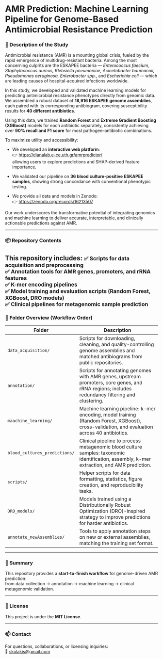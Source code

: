 # AMR Prediction: Machine Learning Pipeline for Genome-Based Antimicrobial Resistance Prediction

### 📖 Description of the Study

Antimicrobial resistance (AMR) is a mounting global crisis, fueled by the rapid emergence of multidrug-resistant bacteria. Among the most concerning culprits are the ESKAPEE bacteria — *Enterococcus faecium, Staphylococcus aureus, Klebsiella pneumoniae, Acinetobacter baumannii, Pseudomonas aeruginosa, Enterobacter spp.*, and *Escherichia coli* — which are leading causes of hospital-acquired infections worldwide.

In this study, we developed and validated machine learning models for predicting antimicrobial resistance phenotypes directly from genomic data. We assembled a robust dataset of **18,916 ESKAPEE genome assemblies**, each paired with its corresponding antibiogram, covering susceptibility results for **40 different antibiotics**.

Using this data, we trained **Random Forest** and **Extreme Gradient Boosting (XGBoost)** models for each antibiotic separately, consistently achieving over **90% recall and F1 score** for most pathogen–antibiotic combinations.

To maximize utility and accessibility:
- We developed an **interactive web platform**:  
  👉 https://dianalab.e-ce.uth.gr/amrpredictor/  
  allowing users to explore predictions and SHAP-derived feature importance.

- We validated our pipeline on **36 blood culture-positive ESKAPEE samples**, showing strong concordance with conventional phenotypic testing.

- We provide all data and models in Zenodo:  
  👉 https://zenodo.org/records/16213507

Our work underscores the transformative potential of integrating genomics and machine learning to deliver accurate, interpretable, and clinically actionable predictions against AMR.

---

### 📦 Repository Contents

This repository includes:
<small>
✅ Scripts for data acquisition and preprocessing  
✅ Annotation tools for AMR genes, promoters, and rRNA features  
✅ K-mer encoding pipelines  
✅ Model training and evaluation scripts (Random Forest, XGBoost, DRO models)  
✅ Clinical pipelines for metagenomic sample prediction  
</small>
---


### 📂 Folder Overview (Workflow Order)

| Folder                   | Description                                                                                                                                     |
|-------------------------|-------------------------------------------------------------------------------------------------------------------------------------------------|
| `data_acquisition/`     | Scripts for downloading, cleaning, and quality-controlling genome assemblies and matched antibiograms from public repositories.                 |
| `annotation/`           | Scripts for annotating genomes with AMR genes, upstream promoters, core genes, and rRNA regions; includes redundancy filtering and clustering.  |
| `maachine_learning/`    | Machine learning pipeline: k-mer encoding, model training (Random Forest, XGBoost), cross-validation, and evaluation across 40 antibiotics.     |
| `blood_cultures_predictions/` | Clinical pipeline to process metagenomic blood culture samples: taxonomic identification, assembly, k-mer extraction, and AMR prediction.    |
| `scripts/`              | Helper scripts for data formatting, statistics, figure creation, and reproducibility tasks.                                                     |
| `DRO_models/`          | Models trained using a Distributionally Robust Optimization (DRO)-inspired strategy to improve predictions for harder antibiotics.              |
| `annotate_newAssemblies/` | Tools to apply annotation steps on new or external assemblies, matching the training set format.                                              |

---

### 🔗 Summary

This repository provides a **start-to-finish workflow** for genome-driven AMR prediction:  
from data collection → annotation → machine learning → clinical metagenomic validation.

---

### 📜 License

This project is under the **MIT License**.

---

### 📫 Contact

For questions, collaborations, or licensing inquiries:  
📧 skulakis@gmail.com
